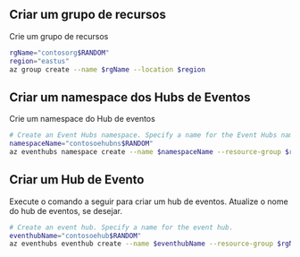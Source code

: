 
## Criar um grupo de recursos

Crie um grupo de recursos

```bash
rgName="contosorg$RANDOM"
region="eastus"
az group create --name $rgName --location $region
```

## Criar um namespace dos Hubs de Eventos
Crie um namespace do Hub de eventos
``` bash
# Create an Event Hubs namespace. Specify a name for the Event Hubs namespace.
namespaceName="contosoehubns$RANDOM"
az eventhubs namespace create --name $namespaceName --resource-group $rgName -l $region
```


## Criar um Hub de Evento

Execute o comando a seguir para criar um hub de eventos. Atualize o nome do hub de eventos, se desejar.

```bash
# Create an event hub. Specify a name for the event hub. 
eventhubName="contosoehub$RANDOM"
az eventhubs eventhub create --name $eventhubName --resource-group $rgName --namespace-name $namespaceName
```
